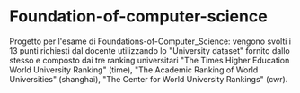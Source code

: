 # Foundation-of-computer-science
Progetto per l'esame di Foundations-of-Computer_Science: vengono svolti i 13 punti richiesti dal docente utilizzando lo "University dataset" fornito dallo stesso e composto dai tre ranking universitari "The Times Higher Education World University Ranking" (time), "The Academic Ranking of World Universities" (shanghai), "The Center for World University Rankings" (cwr).
